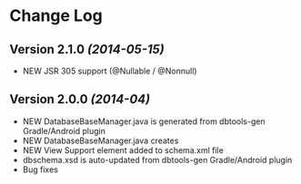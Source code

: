 Change Log
==========

Version 2.1.0 *(2014-05-15)*
----------------------------

 * NEW JSR 305 support (@Nullable / @Nonnull)
 
 Version 2.0.0 *(2014-04)*
----------------------------

 * NEW DatabaseBaseManager.java is generated from dbtools-gen Gradle/Android plugin
 * NEW DatabaseBaseManager.java creates
 * NEW View Support <view/> element added to schema.xml file
 * dbschema.xsd is auto-updated from dbtools-gen Gradle/Android plugin
 * Bug fixes